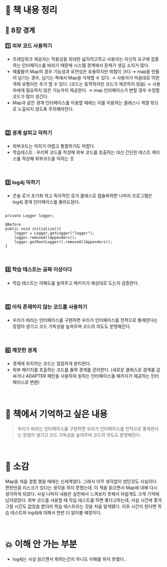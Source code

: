
# 📖 책 내용 정리 

## 🔶 8장 경계

### 1️⃣ 외부 코드 사용하기  
- 프레임워크 제공자는 적용성을 최대한 넓히려고하고 사용자는 자신의 요구에 집중하는 인터페이스를 바라기 때문에 시스템 경계에서 문제가 생길 소지가 많다.
- 예를들어 Map의 경우 기능성과 유연성은 유용하지만 위험이 크다
  → map을 만들어 넘기는 경우, 넘기는 쪽에서 Map을 삭제할 수 있다.
  → 사용자가 마음대로 어떤 객체 유형이든 추가 할 수 있다.
     (코드는 동작하지만 코드가 깨끗하지 않음)
  → 사용자에게 필요하지 않은 기능까지 제공한다.
  → map 인터페이스가 변할 경우 수정할 코드가 많이 생긴다.
- Map과 같은 경계 인터페이스를 이용할 때에는 이를 이용하는 클래스나 계열 밖으로 노출되지 않도록 주의해야한다.



<br>

### 2️⃣ 경계 살피고 익히기 
- 외부코드는 익히기 어렵고 통합하기도 어렵다.
- 학습테스트 : 우리쪽 코드를 작성해 외부 코드를 호출하는 대신 간단한 테스트 케이스를 작성해 외부코드를 익히는 것 

<br>

### 3️⃣ log4j 익히기 
- 콘솔 로거 초기화 하고 독자적인 로거 클래스로 캡슐화하면 나머지 프로그램은 log4j 경계 인터페이스를 몰라도된다.

```

private Logger logger;

@Before
public void initialize(){
    logger = Logger.getLogger("logger");
    logger.removeAllAppenders();
    logger.getRootLogger().removeAllAppenders();
}

```


<br>

### 4️⃣ 학습 테스트는 공짜 이상이다  
- 학습 테스트는 이해도를 높여주고 패키지가 예상대로 도는지 검증한다.

<br>

### 5️⃣ 아직 존재하지 않는 코드를 사용하기 
- 우리가 바라는 인터페이스를 구현하면 우리가 인터페이스를 전적으로 통제한다는 장점이 생기고 코드 가독성을 높여주며 코드의 의도도 분명해진다.


<br>

### 6️⃣ 깨끗한 경계 
- 경계에 위치하는 코드는 깔끔하게 분리한다.
- 외부 패키지를 호출하는 코드를 줄여 경계를 관리한다.
  (새로운 클래스로 경계를 감싸거나 ADAPTER 패턴을 사용하여 원하는 인터페이스를 패키지가 제공하는 인터페이스로 변환)

<br>



# 💌 책에서 기억하고 싶은 내용

> 우리가 바라는 인터페이스를 구현하면 우리가 인터페이스를 전적으로 통제한다는 장점이 생기고 코드 가독성을 높여주며 코드의 의도도 분명해진다.



<br>

# 💬 소감
Map을 처음 경험 했을 때에는 신세계였다. 그래서 아무 생각없이 썼던것도 사실이다.
편한만큼 리스크가 있다는 생각을 하지 못했는데. 이 책을 읽으면서 Map에 대해 다시 생각하게 되었다.
사실 나머지 내용은 실전에서 느껴보지 못해서 아쉽게도 크게 기억에 남지않았다.
외부 코드를 사용할 때 학습 테스트를 하면 좋다고하는데, 사실 시간에 쫓겨 그럴 시간도 없었을 뿐더러 학습 테스트라는 것을 처음 알게됐다.
이후 시간이 된다면 학습 테스트와 log4j에 대해서 한번 더 알아볼 예정이다.



<br>

# 💥 이해 안 가는 부분
- log4j는 사실 읽으면서 뭐하는건지 하나도 이해를 하지 못했다..
